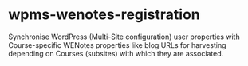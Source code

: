 # wpms-wenotes-registration
Synchronise WordPress (Multi-Site configuration) user properties with Course-specific WENotes properties like blog URLs for harvesting depending on Courses (subsites) with which they are associated.
